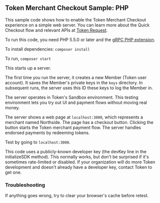 ## Token Merchant Checkout Sample: PHP

This sample code shows how to enable the Token Merchant Checkout
experience on a simple web server.
You can learn more about the Quick Checkout flow and relevant APIs at
[Token Request](https://developer.token.io/token-request/).

To run this code, you need PHP 5.5.0 or later and the [gRPC PHP extension](https://grpc.io/docs/quickstart/php.html#install-the-grpc-php-extension).

To install dependencies: `composer install`

To run, `composer start`

This starts up a server.

The first time you run the server, it creates a new Member (Token user account).
It saves the Member's private keys in the `keys` directory.
In subsequent runs, the server uses this ID these keys to log the Member in.

The server operates in Token's Sandbox environment. This testing environment
lets you try out UI and payment flows without moving real money.

The server shows a web page at `localhost:3000`, which represents a merchant named Northside.
The page has a checkout button. Clicking the button starts the Token merchant payment flow.
The server handles endorsed payments by redeeming tokens.

Test by going to `localhost:3000`.

This code uses a publicly-known developer key (the devKey line in the
initializeSDK method). This normally works, but don't be surprised if
it's sometimes rate-limited or disabled. If your organization will do
more Token development and doesn't already have a developer key, contact
Token to get one.

### Troubleshooting

If anything goes wrong, try to clear your browser's cache before retest.
